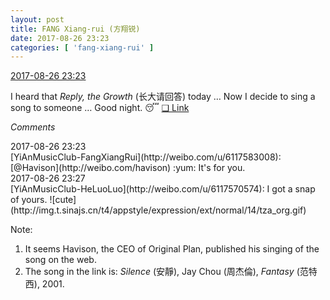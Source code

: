 ```yaml
---
layout: post
title: FANG Xiang-rui (方翔锐)
date: 2017-08-26 23:23
categories: [ 'fang-xiang-rui' ]
---
```


<div class="weibo-info">
  <a href="http://weibo.com/6117583008/FiWcBB1vn">2017-08-26 23:23</a>
</div>

I heard that *Reply, the Growth* (长大请回答) today … Now I decide to sing a song to someone … Good night. 😴 [❏ Link](http://changba.com/s/piQpmmtpC7oadytJnqNX_w)

<!-- more -->

*Comments*

<div class="weibo-info">2017-08-26 23:23</div>
[YiAnMusicClub-FangXiangRui](http://weibo.com/u/6117583008): [@Havison](http://weibo.com/havison) :yum: It's for you.

<div class="weibo-info">2017-08-26 23:27</div>
[YiAnMusicClub-HeLuoLuo](http://weibo.com/u/6117570574): I got a snap of yours. ![cute](http://img.t.sinajs.cn/t4/appstyle/expression/ext/normal/14/tza_org.gif)

Note:
1. It seems Havison, the CEO of Original Plan, published his singing of the song on the web.
1. The song in the link is: *Silence* (安靜), Jay Chou (周杰倫), *Fantasy* (范特西), 2001.
